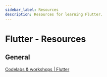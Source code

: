 ```yaml
---
sidebar_label: Resources
description: Resources for learning Flutter.
---
```


# Flutter - Resources

## General

[Codelabs & workshops | Flutter](https://flutter.dev/docs/codelabs)